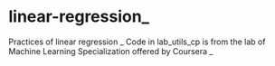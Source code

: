 # linear-regression_
Practices of linear regression _
Code in lab_utils_cp is from the lab of Machine Learning Specialization offered by Coursera _
 
